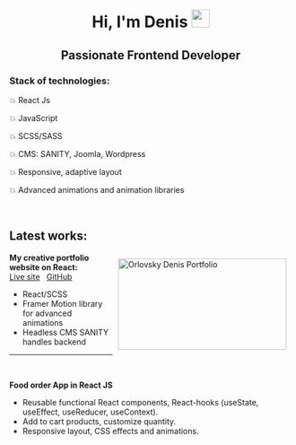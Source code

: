 <h1 align="center" dir="auto">Hi, I'm Denis  <a target="_blank" rel="noopener noreferrer" href="https://github.com/orlovskyden/"><img src="https://github.com/blackcater/blackcater/raw/main/images/Hi.gif" height="32" data-animated-image="" style="max-width: 100%;"></a></h1>

<h2  align="center" >Passionate Frontend Developer</h2>

<h3><b>Stack of technologies:&nbsp;</b></h3>

<p>💥 React Js&nbsp;</p>

<p>💥 JavaScript</p>

<p>💥 SCSS/SASS</p>

<p>💥 CMS: SANITY,&nbsp;Joomla,&nbsp;Wordpress</p>

<p>💥 Responsive, adaptive layout</p>

<p>💥 Advanced animations and animation libraries</p>

<p>&nbsp;</p>

<h2><b>Latest works:</b></h2>

<p><img alt="Orlovsky Denis Portfolio" src="https://www.web-lab.pp.ua/portfolio_website.jpg" style="float:right; height:163px; margin:10px; width:300px"><b>My creative portfolio website on React:&nbsp;</b><br>
	<a href="https://orlovskyden.netlify.app/" target="_blank">Live site</a>&nbsp; &nbsp;<a href="https://github.com/orlovskyden/portfolio" target="_blank">GitHub</a></p>

<ul>
	<li>React/SCSS</li>
	<li>Framer Motion library for advanced animations</li>
	<li>Headless CMS SANITY handles backend</li>
</ul>

<hr>
<p>&nbsp;</p>

<p dir="auto"><b>Food order App&nbsp;in React JS</b></p>

<ul dir="auto">
	<li>Reusable functional React components, React-hooks (useState, useEffect, useReducer, useContext).</li>
	<li>Add to cart products, customize quantity.</li>
	<li>Responsive layout, CSS effects and animations.</li>
</ul>


<!--
**orlovskyden/orlovskyden** is a ✨ _special_ ✨ repository because its `README.md` (this file) appears on your GitHub profile.

Here are some ideas to get you started:

- 🔭 I’m currently working on ...
- 🌱 I’m currently learning ...
- 👯 I’m looking to collaborate on ...
- 🤔 I’m looking for help with ...
- 💬 Ask me about ...
- 📫 How to reach me: ...
- 😄 Pronouns: ...
- ⚡ Fun fact: ...
-->
